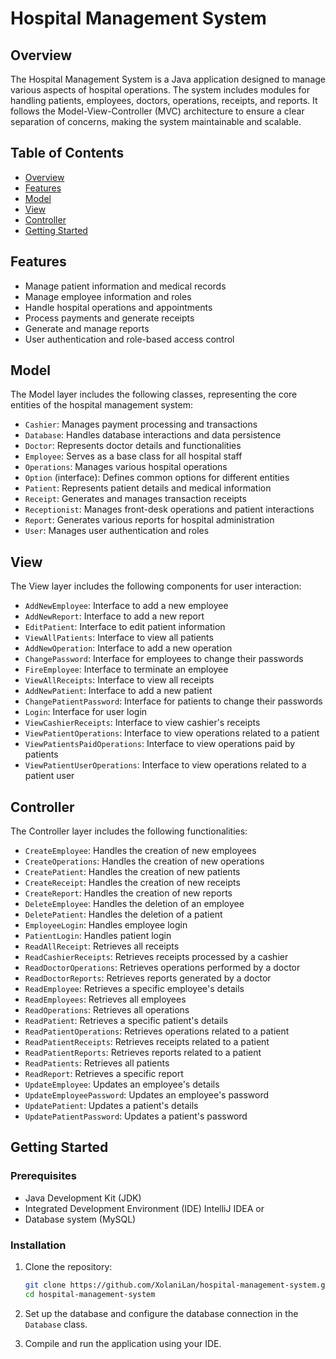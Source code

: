 # Hospital Management System

## Overview

The Hospital Management System is a Java application designed to manage various aspects of hospital operations. The system includes modules for handling patients, employees, doctors, operations, receipts, and reports. It follows the Model-View-Controller (MVC) architecture to ensure a clear separation of concerns, making the system maintainable and scalable.

## Table of Contents

- [Overview](#overview)
- [Features](#features)
- [Model](#model)
- [View](#view)
- [Controller](#controller)
- [Getting Started](#getting-started)

## Features

- Manage patient information and medical records
- Manage employee information and roles
- Handle hospital operations and appointments
- Process payments and generate receipts
- Generate and manage reports
- User authentication and role-based access control

## Model

The Model layer includes the following classes, representing the core entities of the hospital management system:

- `Cashier`: Manages payment processing and transactions
- `Database`: Handles database interactions and data persistence
- `Doctor`: Represents doctor details and functionalities
- `Employee`: Serves as a base class for all hospital staff
- `Operations`: Manages various hospital operations
- `Option` (interface): Defines common options for different entities
- `Patient`: Represents patient details and medical information
- `Receipt`: Generates and manages transaction receipts
- `Receptionist`: Manages front-desk operations and patient interactions
- `Report`: Generates various reports for hospital administration
- `User`: Manages user authentication and roles

## View

The View layer includes the following components for user interaction:

- `AddNewEmployee`: Interface to add a new employee
- `AddNewReport`: Interface to add a new report
- `EditPatient`: Interface to edit patient information
- `ViewAllPatients`: Interface to view all patients
- `AddNewOperation`: Interface to add a new operation
- `ChangePassword`: Interface for employees to change their passwords
- `FireEmployee`: Interface to terminate an employee
- `ViewAllReceipts`: Interface to view all receipts
- `AddNewPatient`: Interface to add a new patient
- `ChangePatientPassword`: Interface for patients to change their passwords
- `Login`: Interface for user login
- `ViewCashierReceipts`: Interface to view cashier's receipts
- `ViewPatientOperations`: Interface to view operations related to a patient
- `ViewPatientsPaidOperations`: Interface to view operations paid by patients
- `ViewPatientUserOperations`: Interface to view operations related to a patient user

## Controller

The Controller layer includes the following functionalities:

- `CreateEmployee`: Handles the creation of new employees
- `CreateOperations`: Handles the creation of new operations
- `CreatePatient`: Handles the creation of new patients
- `CreateReceipt`: Handles the creation of new receipts
- `CreateReport`: Handles the creation of new reports
- `DeleteEmployee`: Handles the deletion of an employee
- `DeletePatient`: Handles the deletion of a patient
- `EmployeeLogin`: Handles employee login
- `PatientLogin`: Handles patient login
- `ReadAllReceipt`: Retrieves all receipts
- `ReadCashierReceipts`: Retrieves receipts processed by a cashier
- `ReadDoctorOperations`: Retrieves operations performed by a doctor
- `ReadDoctorReports`: Retrieves reports generated by a doctor
- `ReadEmployee`: Retrieves a specific employee's details
- `ReadEmployees`: Retrieves all employees
- `ReadOperations`: Retrieves all operations
- `ReadPatient`: Retrieves a specific patient's details
- `ReadPatientOperations`: Retrieves operations related to a patient
- `ReadPatientReceipts`: Retrieves receipts related to a patient
- `ReadPatientReports`: Retrieves reports related to a patient
- `ReadPatients`: Retrieves all patients
- `ReadReport`: Retrieves a specific report
- `UpdateEmployee`: Updates an employee's details
- `UpdateEmployeePassword`: Updates an employee's password
- `UpdatePatient`: Updates a patient's details
- `UpdatePatientPassword`: Updates a patient's password

## Getting Started

### Prerequisites

- Java Development Kit (JDK)
- Integrated Development Environment (IDE) IntelliJ IDEA or 
- Database system (MySQL)

### Installation

1. Clone the repository:

   ```bash
   git clone https://github.com/XolaniLan/hospital-management-system.git
   cd hospital-management-system
   ```

2. Set up the database and configure the database connection in the `Database` class.

3. Compile and run the application using your IDE.
